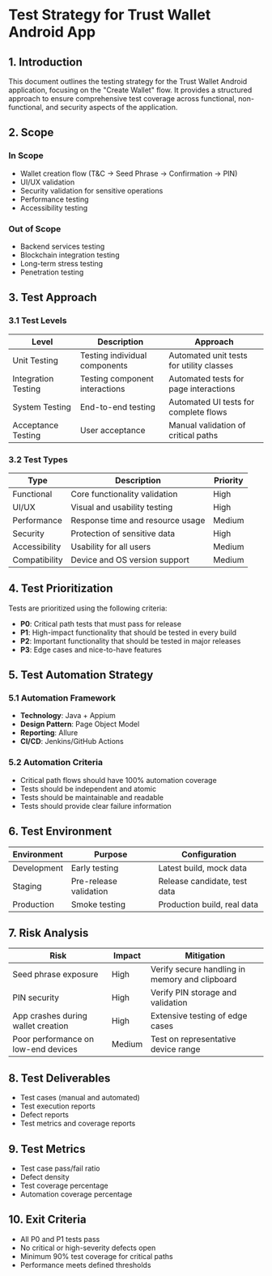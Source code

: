 # Test Strategy for Trust Wallet Android App

## 1. Introduction

This document outlines the testing strategy for the Trust Wallet Android application, focusing on the "Create Wallet" flow. It provides a structured approach to ensure comprehensive test coverage across functional, non-functional, and security aspects of the application.

## 2. Scope

### In Scope

- Wallet creation flow (T&C → Seed Phrase → Confirmation → PIN)
- UI/UX validation
- Security validation for sensitive operations
- Performance testing
- Accessibility testing

### Out of Scope

- Backend services testing
- Blockchain integration testing
- Long-term stress testing
- Penetration testing

## 3. Test Approach

### 3.1 Test Levels

| Level               | Description                    | Approach                                 |
| ------------------- | ------------------------------ | ---------------------------------------- |
| Unit Testing        | Testing individual components  | Automated unit tests for utility classes |
| Integration Testing | Testing component interactions | Automated tests for page interactions    |
| System Testing      | End-to-end testing             | Automated UI tests for complete flows    |
| Acceptance Testing  | User acceptance                | Manual validation of critical paths      |

### 3.2 Test Types

| Type          | Description                      | Priority |
| ------------- | -------------------------------- | -------- |
| Functional    | Core functionality validation    | High     |
| UI/UX         | Visual and usability testing     | High     |
| Performance   | Response time and resource usage | Medium   |
| Security      | Protection of sensitive data     | High     |
| Accessibility | Usability for all users          | Medium   |
| Compatibility | Device and OS version support    | Medium   |

## 4. Test Prioritization

Tests are prioritized using the following criteria:

- **P0**: Critical path tests that must pass for release
- **P1**: High-impact functionality that should be tested in every build
- **P2**: Important functionality that should be tested in major releases
- **P3**: Edge cases and nice-to-have features

## 5. Test Automation Strategy

### 5.1 Automation Framework

- **Technology**: Java + Appium
- **Design Pattern**: Page Object Model
- **Reporting**: Allure
- **CI/CD**: Jenkins/GitHub Actions

### 5.2 Automation Criteria

- Critical path flows should have 100% automation coverage
- Tests should be independent and atomic
- Tests should be maintainable and readable
- Tests should provide clear failure information

## 6. Test Environment

| Environment | Purpose                | Configuration                |
| ----------- | ---------------------- | ---------------------------- |
| Development | Early testing          | Latest build, mock data      |
| Staging     | Pre-release validation | Release candidate, test data |
| Production  | Smoke testing          | Production build, real data  |

## 7. Risk Analysis

| Risk                                | Impact | Mitigation                                     |
| ----------------------------------- | ------ | ---------------------------------------------- |
| Seed phrase exposure                | High   | Verify secure handling in memory and clipboard |
| PIN security                        | High   | Verify PIN storage and validation              |
| App crashes during wallet creation  | High   | Extensive testing of edge cases                |
| Poor performance on low-end devices | Medium | Test on representative device range            |

## 8. Test Deliverables

- Test cases (manual and automated)
- Test execution reports
- Defect reports
- Test metrics and coverage reports

## 9. Test Metrics

- Test case pass/fail ratio
- Defect density
- Test coverage percentage
- Automation coverage percentage

## 10. Exit Criteria

- All P0 and P1 tests pass
- No critical or high-severity defects open
- Minimum 90% test coverage for critical paths
- Performance meets defined thresholds
